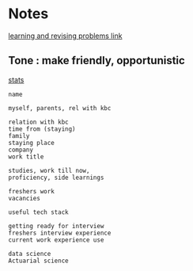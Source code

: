 # Notes

[learning and revising problems link](https://github.com/Ramsai170899/Notes/tree/main)


## Tone : make friendly, opportunistic 

[stats](https://mega.nz/folder/4QA1GBaB#9kXm7kx6c20VHzuv2QSvKA/file/UFhAxKoD)

```
name

myself, parents, rel with kbc

relation with kbc
time from (staying) 
family
staying place
company
work title

studies, work till now, 
proficiency, side learnings

freshers work
vacancies 

useful tech stack

getting ready for interview
freshers interview experience
current work experience use

data science
Actuarial science

```



